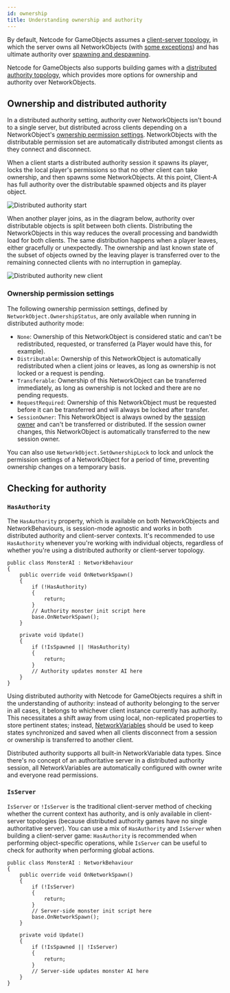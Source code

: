 ```yaml
---
id: ownership
title: Understanding ownership and authority
---
```


By default, Netcode for GameObjects assumes a [client-server topology](../terms-concepts/client-server.md), in which the server owns all NetworkObjects (with [some exceptions](networkobject.md#ownership)) and has ultimate authority over [spawning and despawning](object-spawning.md).

Netcode for GameObjects also supports building games with a [distributed authority topology](../terms-concepts/distributed-authority.md), which provides more options for ownership and authority over NetworkObjects.

## Ownership and distributed authority

In a distributed authority setting, authority over NetworkObjects isn't bound to a single server, but distributed across clients depending on a NetworkObject's [ownership permission settings](#ownership-permission-settings). NetworkObjects with the distributable permission set are automatically distributed amongst clients as they connect and disconnect.

When a client starts a distributed authority session it spawns its player, locks the local player's permissions so that no other client can take ownership, and then spawns some NetworkObjects. At this point, Client-A has full authority over the distributable spawned objects and its player object.

![Distributed authority start](/img/distributed-authority-start.jpg)

When another player joins, as in the diagram below, authority over distributable objects is split between both clients. Distributing the NetworkObjects in this way reduces the overall processing and bandwidth load for both clients. The same distribution happens when a player leaves, either gracefully or unexpectedly. The ownership and last known state of the subset of objects owned by the leaving player is transferred over to the remaining connected clients with no interruption in gameplay.

![Distributed authority new client](/img/distributed-authority-new-client.jpg)

### Ownership permission settings

The following ownership permission settings, defined by `NetworkObject.OwnershipStatus`, are only available when running in distributed authority mode:

* `None`: Ownership of this NetworkObject is considered static and can't be redistributed, requested, or transferred (a Player would have this, for example).
* `Distributable`: Ownership of this NetworkObject is automatically redistributed when a client joins or leaves, as long as ownership is not locked or a request is pending.
* `Transferable`: Ownership of this NetworkObject can be transferred immediately, as long as ownership is not locked and there are no pending requests.
* `RequestRequired`: Ownership of this NetworkObject must be requested before it can be transferred and will always be locked after transfer.
* `SessionOwner`: This NetworkObject is always owned by the [session owner](../terms-concepts/distributed-authority.md#session-ownership) and can't be transferred or distributed. If the session owner changes, this NetworkObject is automatically transferred to the new session owner.

You can also use `NetworkObject.SetOwnershipLock` to lock and unlock the permission settings of a NetworkObject for a period of time, preventing ownership changes on a temporary basis.

## Checking for authority

### `HasAuthority`

The `HasAuthority` property, which is available on both NetworkObjects and NetworkBehaviours, is session-mode agnostic and works in both distributed authority and client-server contexts. It's recommended to use `HasAuthority` whenever you're working with individual objects, regardless of whether you're using a distributed authority or client-server topology.

```
public class MonsterAI : NetworkBehaviour
{
    public override void OnNetworkSpawn()
    {
        if (!HasAuthority)
        {
            return;
        }
        // Authority monster init script here
        base.OnNetworkSpawn();
    }

    private void Update()
    {
        if (!IsSpawned || !HasAuthority)
        {
            return;
        }
        // Authority updates monster AI here
    }
}
```

Using distributed authority with Netcode for GameObjects requires a shift in the understanding of authority: instead of authority belonging to the server in all cases, it belongs to whichever client instance currently has authority. This necessitates a shift away from using local, non-replicated properties to store pertinent states; instead, [NetworkVariables](networkvariable.md) should be used to keep states synchronized and saved when all clients disconnect from a session or ownership is transferred to another client.

Distributed authority supports all built-in NetworkVariable data types. Since there's no concept of an authoritative server in a distributed authority session, all NetworkVariables are automatically configured with owner write and everyone read permissions.

### `IsServer`

`IsServer` or `!IsServer` is the traditional client-server method of checking whether the current context has authority, and is only available in client-server topologies (because distributed authority games have no single authoritative server). You can use a mix of `HasAuthority` and `IsServer` when building a client-server game: `HasAuthority` is recommended when performing object-specific operations, while `IsServer` can be useful to check for authority when performing global actions.

```
public class MonsterAI : NetworkBehaviour
{
    public override void OnNetworkSpawn()
    {
        if (!IsServer)
        {
            return;
        }
        // Server-side monster init script here
        base.OnNetworkSpawn();
    }

    private void Update()
    {
        if (!IsSpawned || !IsServer)
        {
            return;
        }
        // Server-side updates monster AI here
    }
}
```
